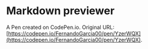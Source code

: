 # Markdown previewer

A Pen created on CodePen.io. Original URL: [https://codepen.io/FernandoGarcia00/pen/YzerWQX](https://codepen.io/FernandoGarcia00/pen/YzerWQX).

